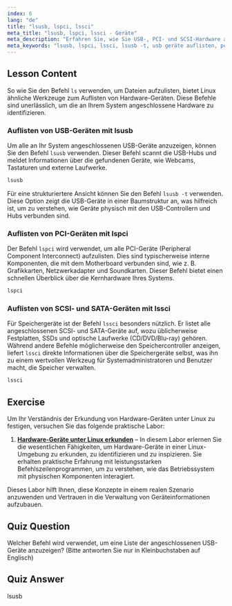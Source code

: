 ```yaml
---
index: 6
lang: "de"
title: "lsusb, lspci, lssci"
meta_title: "lsusb, lspci, lssci - Geräte"
meta_description: "Erfahren Sie, wie Sie USB-, PCI- und SCSI-Hardware auf Ihrem Linux-System auflisten und überprüfen. Diese Anleitung behandelt die Befehle lsusb, lspci und lssci, einschließlich Optionen wie lsusb -t zur Anzeige von Gerätebäumen."
meta_keywords: "lsusb, lspci, lssci, lsusb -t, usb geräte auflisten, pci geräte auflisten, scsi geräte auflisten, linux hardware, geräteinformationen"
---
```


## Lesson Content

So wie Sie den Befehl `ls` verwenden, um Dateien aufzulisten, bietet Linux ähnliche Werkzeuge zum Auflisten von Hardware-Geräten. Diese Befehle sind unerlässlich, um die an Ihrem System angeschlossene Hardware zu identifizieren.

### Auflisten von USB-Geräten mit lsusb

Um alle an Ihr System angeschlossenen USB-Geräte anzuzeigen, können Sie den Befehl `lsusb` verwenden. Dieser Befehl scannt die USB-Hubs und meldet Informationen über die gefundenen Geräte, wie Webcams, Tastaturen und externe Laufwerke.

```bash
lsusb
```

Für eine strukturiertere Ansicht können Sie den Befehl `lsusb -t` verwenden. Diese Option zeigt die USB-Geräte in einer Baumstruktur an, was hilfreich ist, um zu verstehen, wie Geräte physisch mit den USB-Controllern und Hubs verbunden sind.

### Auflisten von PCI-Geräten mit lspci

Der Befehl `lspci` wird verwendet, um alle PCI-Geräte (Peripheral Component Interconnect) aufzulisten. Dies sind typischerweise interne Komponenten, die mit dem Motherboard verbunden sind, wie z. B. Grafikkarten, Netzwerkadapter und Soundkarten. Dieser Befehl bietet einen schnellen Überblick über die Kernhardware Ihres Systems.

```bash
lspci
```

### Auflisten von SCSI- und SATA-Geräten mit lssci

Für Speichergeräte ist der Befehl `lssci` besonders nützlich. Er listet alle angeschlossenen SCSI- und SATA-Geräte auf, wozu üblicherweise Festplatten, SSDs und optische Laufwerke (CD/DVD/Blu-ray) gehören. Während andere Befehle möglicherweise den Speichercontroller anzeigen, liefert `lssci` direkte Informationen über die Speichergeräte selbst, was ihn zu einem wertvollen Werkzeug für Systemadministratoren und Benutzer macht, die Speicher verwalten.

```bash
lssci
```

## Exercise

Um Ihr Verständnis der Erkundung von Hardware-Geräten unter Linux zu festigen, versuchen Sie das folgende praktische Labor:

1. **[Hardware-Geräte unter Linux erkunden](https://labex.io/de/labs/comptia-explore-hardware-devices-in-linux-590861)** – In diesem Labor erlernen Sie die wesentlichen Fähigkeiten, um Hardware-Geräte in einer Linux-Umgebung zu erkunden, zu identifizieren und zu inspizieren. Sie erhalten praktische Erfahrung mit leistungsstarken Befehlszeilenprogrammen, um zu verstehen, wie das Betriebssystem mit physischen Komponenten interagiert.

Dieses Labor hilft Ihnen, diese Konzepte in einem realen Szenario anzuwenden und Vertrauen in die Verwaltung von Geräteinformationen aufzubauen.

## Quiz Question

Welcher Befehl wird verwendet, um eine Liste der angeschlossenen USB-Geräte anzuzeigen? (Bitte antworten Sie nur in Kleinbuchstaben auf Englisch)

## Quiz Answer

lsusb

